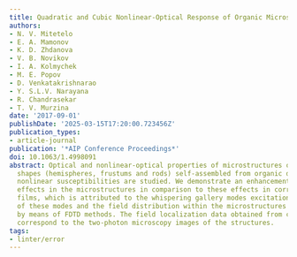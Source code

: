 ```yaml
---
title: Quadratic and Cubic Nonlinear-Optical Response of Organic Microstructures
authors:
- N. V. Mitetelo
- E. A. Mamonov
- K. D. Zhdanova
- V. B. Novikov
- I. A. Kolmychek
- M. E. Popov
- D. Venkatakrishnarao
- Y. S.L.V. Narayana
- R. Chandrasekar
- T. V. Murzina
date: '2017-09-01'
publishDate: '2025-03-15T17:20:00.723456Z'
publication_types:
- article-journal
publication: '*AIP Conference Proceedings*'
doi: 10.1063/1.4998091
abstract: Optical and nonlinear-optical properties of microstructures of different
  shapes (hemispheres, frustums and rods) self-assembled from organic dye of high
  nonlinear susceptibilities are studied. We demonstrate an enhancement of cubic self-action
  effects in the microstructures in comparison to these effects in corresponding continuous
  films, which is attributed to the whispering gallery modes excitation. The spectra
  of these modes and the field distribution within the microstructures are simulated
  by means of FDTD methods. The field localization data obtained from calculations
  correspond to the two-photon microscopy images of the structures.
tags:
- linter/error
---
```

